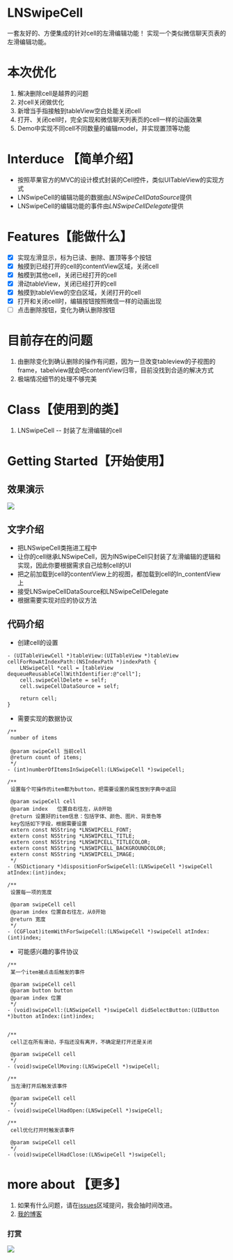 # LNSwipeCell
一套友好的、方便集成的针对cell的左滑编辑功能！
实现一个类似微信聊天页表的左滑编辑功能。

# 本次优化
1. 解决删除cell是越界的问题
2. 对cell关闭做优化
3. 新增当手指接触到tableView空白处能关闭cell
4. 打开、关闭cell时，完全实现和微信聊天列表页的cell一样的动画效果
5. Demo中实现不同cell不同数量的编辑model，并实现置顶等功能



# Interduce 【简单介绍】
- 按照苹果官方的MVC的设计模式封装的Cell控件，类似UITableView的实现方式
- LNSwipeCell的编辑功能的数据由*LNSwipeCellDataSource*提供
- LNSwipeCell的编辑功能的事件由*LNSwipeCellDelegate*提供


# Features【能做什么】
 - [x] 实现左滑显示，标为已读、删除、置顶等多个按钮
 - [x] 触摸到已经打开的cell的contentView区域，关闭cell
 - [x] 触模到其他cell，关闭已经打开的cell
 - [x] 滑动tableView，关闭已经打开的cell
 - [x] 触摸到tableView的空白区域，关闭打开的cell
 - [x] 打开和关闭cell时，编辑按钮按照微信一样的动画出现
 - [ ] 点击删除按钮，变化为确认删除按钮
 
# 目前存在的问题
1. 由删除变化到确认删除的操作有问题，因为一旦改变tableview的子视图的frame，tabelview就会吧contentView归零，目前没找到合适的解决方式
2. 极端情况细节的处理不够完美

# Class【使用到的类】
1. LNSwipeCell   -- 封装了左滑编辑的cell


# Getting Started【开始使用】

## 效果演示

![](https://github.com/lengningLN/LNSwipeCellDemo/blob/master/LNSwipeCellDemo/resource/swipecell2.gif)  


## 文字介绍
- 把LNSwipeCell类拖进工程中
- 让你的cell继承LNSwipeCell，因为lNSwipeCell只封装了左滑编辑的逻辑和实现，因此你要根据需求自己绘制cell的UI
- 把之前加载到cell的contentView上的视图，都加载到cell的ln_contentView上
- 接受LNSwipeCellDataSource和LNSwipeCellDelegate
- 根据需要实现对应的协议方法

## 代码介绍
- 创建cell的设置
```
- (UITableViewCell *)tableView:(UITableView *)tableView cellForRowAtIndexPath:(NSIndexPath *)indexPath {
    LNSwipeCell *cell = [tableView dequeueReusableCellWithIdentifier:@"cell"];
    cell.swipeCellDelete = self;
    cell.swipeCellDataSource = self;
    
    return cell;
}
```

- 需要实现的数据协议
```
/**
 number of items
 
 @param swipeCell 当前cell
 @return count of items;
 */
- (int)numberOfItemsInSwipeCell:(LNSwipeCell *)swipeCell;

/**
 设置每个可操作的item都为button，把需要设置的属性放到字典中返回
 
 @param swipeCell cell
 @param index   位置自右往左，从0开始
 @return 设置好的item信息：包括字体、颜色、图片、背景色等
 key包括如下字段，根据需要设置
 extern const NSString *LNSWIPCELL_FONT;
 extern const NSString *LNSWIPCELL_TITLE;
 extern const NSString *LNSWIPCELL_TITLECOLOR;
 extern const NSString *LNSWIPCELL_BACKGROUNDCOLOR;
 extern const NSString *LNSWIPCELL_IMAGE;
 */
- (NSDictionary *)dispositionForSwipeCell:(LNSwipeCell *)swipeCell atIndex:(int)index;

/**
 设置每一项的宽度
 
 @param swipeCell cell
 @param index 位置自右往左，从0开始
 @return 宽度
 */
- (CGFloat)itemWithForSwipeCell:(LNSwipeCell *)swipeCell atIndex:(int)index;

```

- 可能感兴趣的事件协议
```
/**
 某一个item被点击后触发的事件
 
 @param swipeCell cell
 @param button button
 @param index 位置
 */
- (void)swipeCell:(LNSwipeCell *)swipeCell didSelectButton:(UIButton *)button atIndex:(int)index;


/**
 cell正在所有滑动，手指还没有离开，不确定是打开还是关闭
 
 @param swipeCell cell
 */
- (void)swipeCellMoving:(LNSwipeCell *)swipeCell;

/**
 当左滑打开后触发该事件
 
 @param swipeCell cell
 */
- (void)swipeCellHadOpen:(LNSwipeCell *)swipeCell;

/**
 cell优化打开时触发该事件
 
 @param swipeCell cell
 */
- (void)swipeCellHadClose:(LNSwipeCell *)swipeCell;

```




# more about  【更多】
1. 如果有什么问题，请在[issues](https://github.com/lengningLN/LNSwipeCellDemo/issues)区域提问，我会抽时间改进。
2. [我的博客](https://www.jianshu.com/u/dbd52f0e4f1c)
### 打赏
![](http://m.qpic.cn/psb?/V11R4JcH0fAdbu/h4vWrizoOlby*zntVMiu.1F9CMMMx2T9BOWUjSEnCE8!/b/dDUBAAAAAAAA&bo=nALQAgAAAAADB24!&rf=viewer_4)

